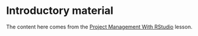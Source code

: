 # Introductory material

The content here comes from the [Project Management With RStudio](http://swcarpentry.github.io/r-novice-gapminder/02-project-intro/) lesson.

